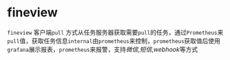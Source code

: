 # fineview
`fineview` 客户端`pull` 方式从任务服务器获取需要`pull`的任务，通过`Prometheus`来`pull`值，获取任务信息`internal`由`prometheus`来控制，`prometheus`获取值后使用`grafana`展示报表，`prometheus`来报警，支持*微信*,*短信*,*webhook*等方式
